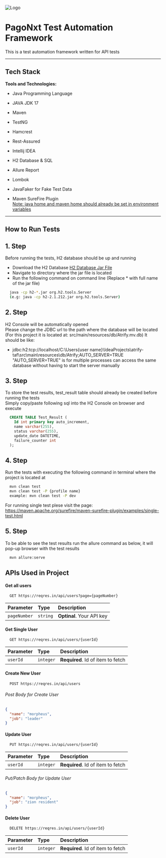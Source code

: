 ![Logo](https://images.ctfassets.net/ksgcgp3n790m/Qxs9kQAKEtBsxVYdrnQvV/01fc49d368630d475a37d782e254e2b7/93ff12af46fd-AW_PagoNxt_POS_RGB.jpg?w=600&q=50)

# PagoNxt Test Automation Framework

This is a test automation framework written for API tests


---
## Tech Stack

**Tools and Technologies:**
* Java Programming Language
* JAVA JDK 17
* Maven
* TestNG
* Hamcrest
* Rest-Assured

* Intellij IDEA
* H2 Database & SQL
* Allure Report
* Lombok
* JavaFaker for Fake Test Data
* Maven SureFire Plugin
  <br /> <ins>Note: java home and maven home should already be set in environment variables</ins>
---

## How to Run Tests
## 1. Step
Before running the tests, H2 database should be up and running
* Download the H2 Database [H2 Database Jar File](https://search.maven.org/remotecontent?filepath=com/h2database/h2/2.1.212/h2-2.1.212.jar)
* Navigate to directory where the jar file is located
* Run the following command on command line (Replace * with full name of the jar file)
```bash
  java -cp h2-*.jar org.h2.tools.Server
  (e.g: java -cp h2-2.1.212.jar org.h2.tools.Server)
```
## 2. Step
H2 Console will be automatically opened<br />
Please change the JDBC url to the path where the database will be located<br />
(For this project it is located at: src/main/resources/db/Atrify.mv.db)
It should be like:
* jdbc:h2:tcp://localhost/C:\Users\{user name}\IdeaProjects\atrify-taf\src\main\resources\db/Atrify;AUTO_SERVER=TRUE<br />
  "AUTO_SERVER=TRUE" is for multiple processes can access the same database without having to start the server manually



## 3. Step
To store the test results, test_result table should already be created before running the tests
<br />Simply copy/paste following sql into the H2 Console on browser and execute

```sql
  CREATE TABLE Test_Result (
    Id int primary key auto_increment,
    name varchar(255),
    status varchar(255),
    update_date DATETIME,
    failure_counter int
  );

```

## 4. Step
Run the tests with executing the following command in terminal where the project is located at
```bash
  mvn clean test
  mvn clean test -P {profile name}
  example: mvn clean test -P dev
```
For running single test plese visit the page: </br>
https://maven.apache.org/surefire/maven-surefire-plugin/examples/single-test.html

## 5. Step
To be able to see the test results run the allure command as below, it will pop-up browser with the test results
```bash
  mvn allure:serve
```


## APIs Used in Project

#### Get all users

```http
  GET https://reqres.in/api/users?page={pageNumber}
```

| Parameter | Type     | Description                |
| :-------- | :------- | :------------------------- |
| `pageNumber`    | `string` | **Optinal**. Your API key  |

#### Get Single User

```http
  GET https://reqres.in/api/users/{userId}
```

| Parameter | Type     | Description                       |
| :-------- | :------- | :-------------------------------- |
| `userId`      | `integer` | **Required**. Id of item to fetch |

#### Create New User

```http
  POST https://reqres.in/api/users
```

###### Post Body for Create User

```json
{
  "name": "morpheus",
  "job": "leader"
}
```

#### Update User

```http
  PUT https://reqres.in/api/users/{userId}
```

| Parameter | Type     | Description                       |
| :-------- | :------- | :-------------------------------- |
| `userId`      | `integer` | **Required**. Id of item to fetch |

###### Put/Patch Body for Update User

```json
{
  "name": "morpheus",
  "job": "zion resident"
}
```

#### Delete User

```http
  DELETE https://reqres.in/api/users/{userId}
```

| Parameter | Type     | Description                       |
| :-------- | :------- | :-------------------------------- |
| `userId`      | `integer` | **Required**. Id of item to fetch |